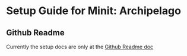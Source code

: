 # Setup Guide for Minit: Archipelago

## Github Readme
Currently the setup docs are only at the [Github Readme doc](https://github.com/qwint/APMinit#readme)

